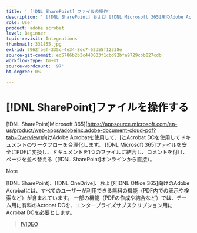 ```yaml
---
title: ' [!DNL SharePoint] ファイルの操作'
description: ' [!DNL SharePoint] および [!DNL Microsoft 365]用のAdobe Acrobatを使用して、Acrobat DCでドキュメントワークフローを合理化'
role: User
product: adobe acrobat
level: Beginner
topic-revisit: Integrations
thumbnail: 331855.jpg
exl-id: 7962fbef-335c-4e34-8dc7-62d55f12338e
source-git-commit: ed5786b2b3c440033f1cbd92bfa9729cbb027cdb
workflow-type: tm+mt
source-wordcount: '97'
ht-degree: 0%

---
```


# [!DNL SharePoint]ファイルを操作する

[!DNL SharePoint]Microsoft 365](https://appsource.microsoft.com/en-us/product/web-apps/adobeinc.adobe-document-cloud-pdf?tab=Overview)向けAdobe Acrobatを使用して、[とAcrobat DCを使用してドキュメントのワークフローを合理化します。 [!DNL Microsoft 365]ファイルを安全にPDFに変換し、ドキュメントを1つのファイルに結合し、コメントを付け、ページを並べ替える（[!DNL SharePoint]オンラインから直接）。

>[!NOTE]
>
>[!DNL SharePoint]、[!DNL OneDrive]、および[!DNL Office 365]向けのAdobe Acrobatには、すべてのユーザーが利用できる無料の機能（PDF内での表示や検索など）が含まれています。 一部の機能（PDFの作成や結合など）では、チーム用に有料のAcrobat DCを、エンタープライズサブスクリプション用にAcrobat DCを必要とします。

>[!VIDEO](https://video.tv.adobe.com/v/331855?hidetitle=true)
